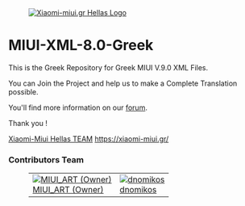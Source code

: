 <dl><dd><a href="https://xiaomi-miui.gr/" target="_blank"><img src="https://raw.githubusercontent.com/Xiaomi-Miui-Hellas/MIUI-XML-5.0-Greek/master/Greek/main/Browser.apk/assets/quicklinks4-el-rGR/miui-hellas.png" border="0" alt="Xiaomi-miui.gr Hellas Logo"></a></dd></dl>

MIUI-XML-8.0-Greek
==================

This is the Greek Repository for Greek MIUI V.9.0 XML Files.

You can Join the Project and help us to make a Complete Translation possible.

You'll find more information on our [forum](https://xiaomi-miui.gr/community/).

Thank you !

[Xiaomi-Miui Hellas TEAM](https://xiaomi-miui.gr/)
https://xiaomi-miui.gr/


### Contributors Team 

<dl><dd><table border="0" style="background-color:;border-collapse:collapse;border:0px solid #FFCC00;color:#000000;width:100%" cellpadding="3" cellspacing="3">
	<tr>
		<td><span align="center"><a href="https://xiaomi-miui.gr/community/index.php/User/1-MIUI-ART/" target="_blank"><img src="https://xiaomi-miui.gr/community/wcf/images/avatars/e7/126-e71dc494179ddb8ce1f843030270c6b75d7946be.png" border="0" alt="MIUI_ART (Owner)"><br />MIUI_ART (Owner)</span></td>
		<td><span align="center"><a href="https://xiaomi-miui.gr/community/index.php/User/2651-dnomikos/" target="_blank"><img src="https://xiaomi-miui.gr/community/wcf/images/focusBlue2/avatar.jpg" border="0" alt="dnomikos"><br />dnomikos</span></td>		
	</tr>
</table></dd></dl>


